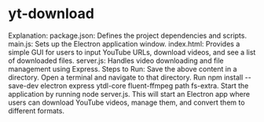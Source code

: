 # yt-download
Explanation:
package.json: Defines the project dependencies and scripts.
main.js: Sets up the Electron application window.
index.html: Provides a simple GUI for users to input YouTube URLs, download videos, and see a list of downloaded files.
server.js: Handles video downloading and file management using Express.
Steps to Run:
Save the above content in a directory.
Open a terminal and navigate to that directory.
Run npm install --save-dev electron express ytdl-core fluent-ffmpeg path fs-extra.
Start the application by running node server.js.
This will start an Electron app where users can download YouTube videos, manage them, and convert them to different formats.
